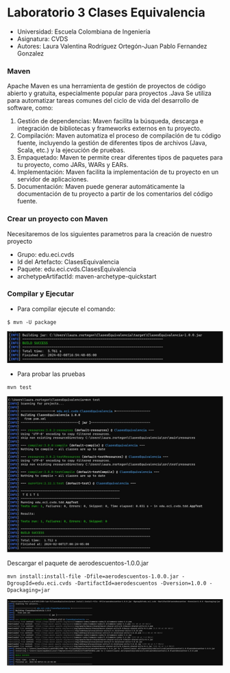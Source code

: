 # Laboratorio 3 Clases Equivalencia 


* Universidad: Escuela Colombiana de Ingeniería
* Asignatura:  CVDS
* Autores: Laura Valentina Rodríguez Ortegón-Juan Pablo Fernandez Gonzalez

### Maven

Apache Maven es una herramienta de gestión de proyectos de código abierto y gratuita, especialmente popular para proyectos .Java
Se utiliza para automatizar tareas comunes del ciclo de vida del desarrollo de software, como:

1. Gestión de dependencias: Maven facilita la búsqueda, descarga e integración de bibliotecas y frameworks externos en tu proyecto.
2. Compilación: Maven automatiza el proceso de compilación de tu código fuente, incluyendo la gestión de diferentes tipos de archivos (Java, Scala, etc.) y la ejecución de pruebas.
3. Empaquetado: Maven te permite crear diferentes tipos de paquetes para tu proyecto, como JARs, WARs y EARs.
4. Implementación: Maven facilita la implementación de tu proyecto en un servidor de aplicaciones.
5. Documentación: Maven puede generar automáticamente la documentación de tu proyecto a partir de los comentarios del código fuente.

### Crear un proyecto con Maven
Necesitaremos de los siguientes parametros para la creación de nuestro proyecto
* Grupo: edu.eci.cvds
* Id del Artefacto: ClasesEquivalencia
* Paquete: edu.eci.cvds.ClasesEquivalencia
* archetypeArtifactId: maven-archetype-quickstart

### Compilar y Ejecutar
* Para compilar ejecute el comando:
```
$ mvn -U package
```

<img src="Image1.jpeg" alt="i1" width="700"/>

* Para probar las pruebas
```
mvn test
```

<img src="Image2.jpeg" alt="i2" width="700"/>

Descargar el paquete de aerodescuentos-1.0.0.jar
```
mvn install:install-file -Dfile=aerodescuentos-1.0.0.jar -DgroupId=edu.eci.cvds -DartifactId=aerodescuentos -Dversion=1.0.0 -Dpackaging=jar
```
<img src="Image3.jpeg" alt="i3" width="700"/>
